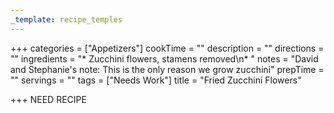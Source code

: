 ```yaml
---
_template: recipe_temples
---
```




+++
categories = ["Appetizers"]
cookTime = ""
description = ""
directions = ""
ingredients = "* Zucchini flowers, stamens removed\n* "
notes = "David and Stephanie's note: This is the only reason we grow zucchini"
prepTime = ""
servings = ""
tags = ["Needs Work"]
title = "Fried Zucchini Flowers"

+++
NEED RECIPE
